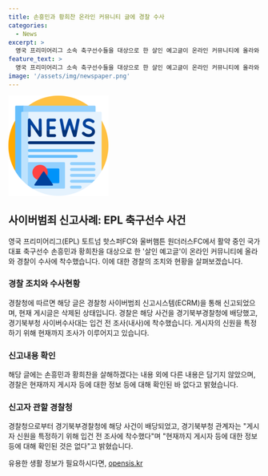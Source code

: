 ```yaml
---
title: 손흥민과 황희찬 온라인 커뮤니티 글에 경찰 수사
categories:
  - News
excerpt: >
  영국 프리미어리그 소속 축구선수들을 대상으로 한 살인 예고글이 온라인 커뮤니티에 올라와 경찰이 수사에 착수했다. 경찰청에 따르면 경기북부경찰청에서 신고를 접수했으며, 해당 글은 삭제된 상태로 경기북부청 사이버수사대가 조사에 착수했다. 게시자의 신원을 특정하기 위해 조사 중이지만 아직 확인된 정보는 없다. 축구선수들의 안전과 사생활 보호를 위해 관련 조사가 진행 중이다.
feature_text: >
  영국 프리미어리그 소속 축구선수들을 대상으로 한 살인 예고글이 온라인 커뮤니티에 올라와 경찰이 수사에 착수했다. 경찰청에 따르면 경기북부경찰청에서 신고를 접수했으며, 해당 글은 삭제된 상태로 경기북부청 사이버수사대가 조사에 착수했다. 게시자의 신원을 특정하기 위해 조사 중이지만 아직 확인된 정보는 없다. 축구선수들의 안전과 사생활 보호를 위해 관련 조사가 진행 중이다.
image: '/assets/img/newspaper.png'
---
```


<p><img src="/assets/img/newspaper.png" alt="kimp 속보" /></p>

<h2 data-ke-size="size26">사이버범죄 신고사례: EPL 축구선수 사건</h2>

<p data-ke-size="size16">영국 프리미어리그(EPL) 토트넘 핫스퍼FC와 울버햄튼 원더러스FC에서 활약 중인 국가대표 축구선수 손흥민과 황희찬을 대상으로 한 '살인 예고글'이 온라인 커뮤니티에 올라와 경찰이 수사에 착수했습니다. 이에 대한 경찰의 조치와 현황을 살펴보겠습니다.</p>

<h3>경찰 조치와 수사현황</h3>

<p data-ke-size="size16">경찰청에 따르면 해당 글은 경찰청 사이버범죄 신고시스템(ECRM)을 통해 신고되었으며, 현재 게시글은 삭제된 상태입니다. 경찰은 해당 사건을 경기북부경찰청에 배당했고, 경기북부청 사이버수사대는 입건 전 조사(내사)에 착수했습니다. 게시자의 신원을 특정하기 위해 현재까지 조사가 이루어지고 있습니다.</p>

<h3>신고내용 확인</h3>

<p data-ke-size="size16">해당 글에는 손흥민과 황희찬을 살해하겠다는 내용 외에 다른 내용은 담기지 않았으며, 경찰은 현재까지 게시자 등에 대한 정보 등에 대해 확인된 바 없다고 밝혔습니다.</p>

<h3>신고자 관할 경찰청</h3>

<p data-ke-size="size16">경찰청으로부터 경기북부경찰청에 해당 사건이 배당되었고, 경기북부청 관계자는 "게시자 신원을 특정하기 위해 입건 전 조사에 착수했다"며 "현재까지 게시자 등에 대한 정보 등에 대해 확인된 것은 없다"고 밝혔습니다.</p>
유용한 생활 정보가 필요하시다면, <a href="https://opensis.kr" rel="dofollow">opensis.kr</a>


